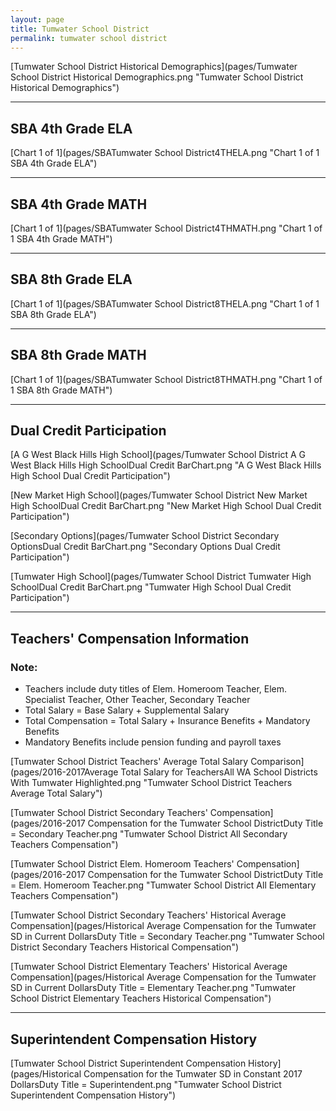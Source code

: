 ```yaml
---
layout: page
title: Tumwater School District
permalink: tumwater school district
---
```



[Tumwater School District Historical Demographics](pages/Tumwater School District Historical Demographics.png "Tumwater School District Historical Demographics")

___

## SBA 4th Grade ELA

[Chart 1 of 1](pages/SBATumwater School District4THELA.png "Chart 1 of 1 SBA 4th Grade ELA")


___

## SBA 4th Grade MATH

[Chart 1 of 1](pages/SBATumwater School District4THMATH.png "Chart 1 of 1 SBA 4th Grade MATH")


___

## SBA 8th Grade ELA

[Chart 1 of 1](pages/SBATumwater School District8THELA.png "Chart 1 of 1 SBA 8th Grade ELA")


___

## SBA 8th Grade MATH

[Chart 1 of 1](pages/SBATumwater School District8THMATH.png "Chart 1 of 1 SBA 8th Grade MATH")


___

## Dual Credit Participation

[A G West Black Hills High School](pages/Tumwater School District A G West Black Hills High SchoolDual Credit BarChart.png "A G West Black Hills High School Dual Credit Participation")

[New Market High School](pages/Tumwater School District New Market High SchoolDual Credit BarChart.png "New Market High School Dual Credit Participation")

[Secondary Options](pages/Tumwater School District Secondary OptionsDual Credit BarChart.png "Secondary Options Dual Credit Participation")

[Tumwater High School](pages/Tumwater School District Tumwater High SchoolDual Credit BarChart.png "Tumwater High School Dual Credit Participation")


___

## Teachers' Compensation Information
### Note:
- Teachers include duty titles of Elem. Homeroom Teacher, Elem. Specialist Teacher, Other Teacher, Secondary Teacher
- Total Salary = Base Salary + Supplemental Salary
- Total Compensation = Total Salary + Insurance Benefits + Mandatory Benefits
- Mandatory Benefits include pension funding and payroll taxes

[Tumwater School District Teachers' Average Total Salary Comparison](pages/2016-2017Average Total Salary for TeachersAll WA School Districts With Tumwater Highlighted.png "Tumwater School District Teachers Average Total Salary")

[Tumwater School District Secondary Teachers' Compensation](pages/2016-2017 Compensation for the Tumwater School DistrictDuty Title = Secondary Teacher.png "Tumwater School District All Secondary Teachers Compensation")

[Tumwater School District Elem. Homeroom Teachers' Compensation](pages/2016-2017 Compensation for the Tumwater School DistrictDuty Title = Elem. Homeroom Teacher.png "Tumwater School District All Elementary Teachers Compensation")

[Tumwater School District Secondary Teachers' Historical Average Compensation](pages/Historical Average Compensation for the Tumwater SD in Current DollarsDuty Title = Secondary Teacher.png "Tumwater School District Secondary Teachers Historical Compensation")

[Tumwater School District Elementary Teachers' Historical Average Compensation](pages/Historical Average Compensation for the Tumwater SD in Current DollarsDuty Title = Elementary Teacher.png "Tumwater School District Elementary Teachers Historical Compensation")


___

## Superintendent Compensation History

[Tumwater School District Superintendent Compensation History](pages/Historical Compensation for the Tumwater SD in Constant 2017 DollarsDuty Title = Superintendent.png "Tumwater School District Superintendent Compensation History")

